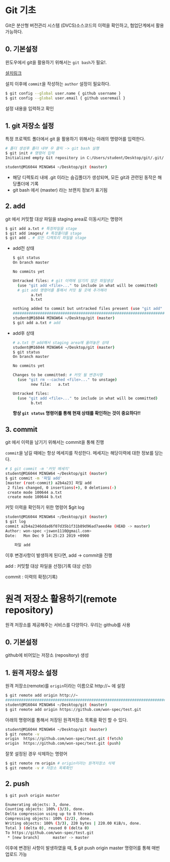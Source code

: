 # Git 기초

Git은 분산형 버전관리 시스템 (DVCS)소스코드의 이력을 확인하고, 협업단계에서 활용가능하다.

## 0. 기본설정

 윈도우에서 git을 활용하기 위해서는  `git bash`가 필요!.

[설치링크](https://gitforwindows.org/)

설치 이후에 `commit`을 작성하는 `author` 설정이 필요하다. 

```bash
$ git config --global user.name { github username }
$ git config --global user.email { github useremail }
```

설정 내용을 입력하고 확인

## 1. git 저장소 설정

특정 프로젝트 폴더에서 git 을 활용하기 위해서는 아래의 명령어를 입력한다.

```bash
# 폴더 생성후 폴더 내부 우 클릭 -> git bash 실행
$ git init # 명령어 입력
Initialized empty Git repository in C:/Users/student/Desktop/git/.git/

student@M16044 MINGW64 ~/Desktop/git (master)
```

* 해당 디렉토리 내에 .git 이라는 숨김폴더가 생성되며, 모든 git과 관련된 동작은 해당폴더에 기록
* git bash 에서 (master) 라는 브랜치 정보가 표기됨

## 2. add

git 에서 커밋할 대상 파일을 staging area로 이동시키는 명령어

```bash
$ git add a.txt # 특정파일을 stage
$ git add images/ # 특정폴더를 stage
$ git add . # 모든 디렉토리 파일을 stage
```

* add전 상태

  ```bash
  $ git status
  On branch master
  
  No commits yet
  
  Untracked files: # git 이력에 담기지 않은 파일생성
    (use "git add <file>..." to include in what will be committed)
    # git add 명령어를 통해서 커밋 될 곳에 추가해라
          a.txt
          b.txt
  
  nothing added to commit but untracked files present (use "git add" to track)
  ##########################################################################
  student@M16044 MINGW64 ~/Desktop/git (master)
  $ git add a.txt # add
  ```

  

* add후 상태

  ```bash
  # a.txt 만 add해서 staging area에 올려놓은 상태
  student@M16044 MINGW64 ~/Desktop/git (master)
  $ git status
  On branch master
  
  No commits yet
  
  Changes to be committed: # 커밋 될 변경사항
    (use "git rm --cached <file>..." to unstage)
          new file:   a.txt
  
  Untracked files:
    (use "git add <file>..." to include in what will be committed)
          b.txt
  ```

  **항상 `git status` 명령어를 통해 현재 상태를 확인하는 것이 중요하다!!**

## 3. commit

git 에서 이력을 남기기 위해서는 commit을 통해 진행

`commit`을 남길 때에는 항상 메세지를 작성한다. 메세지는  해당이력에 대한 정보를 담는다.

```bash
# $ git commit -m '커밋 메세지'
student@M16044 MINGW64 ~/Desktop/git (master)
$ git commit -m '파일 add'
[master (root-commit) a2b4a23] 파일 add
 2 files changed, 0 insertions(+), 0 deletions(-)
 create mode 100644 a.txt
 create mode 100644 b.txt
```

커밋 이력을 확인하기 위한 명령어 $git log

```bash
student@M16044 MINGW64 ~/Desktop/git (master)
$ git log
commit a2b4a2346ddad6f07d35b1f31b89d96ad7aeed4e (HEAD -> master)
Author: won-spec <jswon1110@gmail.com>
Date:   Mon Dec 9 14:25:23 2019 +0900

    파일 add
```

이후 변경사항이 발생하게 된다면, add -> commit을 진행

add : 커밋할 대상 파일을 선정(기록 대상 선정)

commit : 이력의 확정(기록)

# 원격 저장소 활용하기(remote repository)

원격 저장소를 제공해주는 서비스를 다양하다. 우리는 github를 사용

## 0. 기본설정

github에 비어있는 저장소 (repository) 생성

## 1. 원격 저장소 설정

원격 저장소(remote)를 `origin`이라는 이름으로 http://~ 에 설정

```bash
$ git remote add origin http://~
########################################################################
student@M16044 MINGW64 ~/Desktop/git (master)
$ git remote add origin https://github.com/won-spec/test.git
```

아래의 명령어를 통해서 저장된 원격저장소 목록을 확인 할 수 있다.

```bash
student@M16044 MINGW64 ~/Desktop/git (master)
$ git remote -v
origin  https://github.com/won-spec/test.git (fetch)
origin  https://github.com/won-spec/test.git (push)
```

잘못 설정된 경우 삭제하는 명령어

```bash
$ git remote rm origin # origin이라는 원격저장소 삭제
$ git remote -v # 저장소 목록확인
```

## 2. push

```bash
$ git push origin master

Enumerating objects: 3, done.
Counting objects: 100% (3/3), done.
Delta compression using up to 8 threads
Compressing objects: 100% (2/2), done.
Writing objects: 100% (3/3), 220 bytes | 220.00 KiB/s, done.
Total 3 (delta 0), reused 0 (delta 0)
To https://github.com/won-spec/test.git
 * [new branch]      master -> master
```

이후에 변경된 사항이 발생하였을 때,  $ git push origin master  명령어를 통해 매번 업로드 가능
